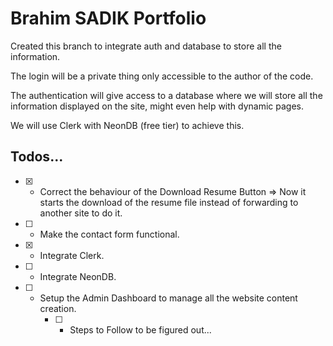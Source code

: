# Brahim SADIK Portfolio


Created this branch to integrate auth and database to store all the information.

The login will be a private thing only accessible to the author of the code.

The authentication will give access to a database where we will store all the information displayed on the site, might even help with dynamic pages.

We will use Clerk with NeonDB (free tier) to achieve this.

## Todos...

- [X] - Correct the behaviour of the Download Resume Button => Now it starts the download of the resume file instead of forwarding to another site to do it.
- [ ] - Make the contact form functional.

- [X] - Integrate Clerk.
- [ ] - Integrate NeonDB.
- [ ] - Setup the Admin Dashboard to manage all the website content creation.
    - [ ] - Steps to Follow to be figured out...
